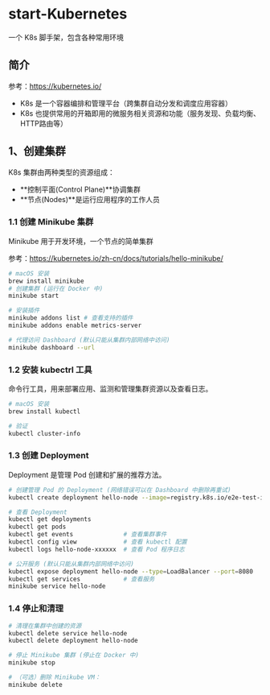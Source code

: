 # start-Kubernetes
 一个 K8s 脚手架，包含各种常用环境

## 简介
参考：https://kubernetes.io/
- K8s 是一个容器编排和管理平台（跨集群自动分发和调度应用容器）
- K8s 也提供常用的开箱即用的微服务相关资源和功能（服务发现、负载均衡、HTTP路由等）


## 1、创建集群
K8s 集群由两种类型的资源组成：
- **控制平面(Control Plane)**协调集群
- **节点(Nodes)**是运行应用程序的工作人员

### 1.1 创建 Minikube 集群
Minikube 用于开发环境，一个节点的简单集群

参考：https://kubernetes.io/zh-cn/docs/tutorials/hello-minikube/

```bash
# macOS 安装
brew install minikube
# 创建集群 (运行在 Docker 中)
minikube start

# 安装插件
minikube addons list # 查看支持的插件
minikube addons enable metrics-server

# 代理访问 Dashboard (默认只能从集群内部网络中访问)
minikube dashboard --url
```

### 1.2 安装 kubectrl 工具
命令行工具，用来部署应用、监测和管理集群资源以及查看日志。

```bash
# macOS 安装
brew install kubectl

# 验证
kubectl cluster-info
```

### 1.3 创建 Deployment
Deployment 是管理 Pod 创建和扩展的推荐方法。

```bash
# 创建管理 Pod 的 Deployment (网络错误可以在 Dashboard 中删除再重试)
kubectl create deployment hello-node --image=registry.k8s.io/e2e-test-images/agnhost:2.39 -- /agnhost netexec --http-port=8080

# 查看 Deployment
kubectl get deployments
kubectl get pods
kubectl get events              # 查看集群事件
kubectl config view             # 查看 kubectl 配置
kubectl logs hello-node-xxxxxx  # 查看 Pod 程序日志

# 公开服务 (默认只能从集群内部网络中访问)
kubectl expose deployment hello-node --type=LoadBalancer --port=8080
kubectl get services            # 查看服务
minikube service hello-node
```

### 1.4 停止和清理
```bash
# 清理在集群中创建的资源
kubectl delete service hello-node
kubectl delete deployment hello-node

# 停止 Minikube 集群 (停止在 Docker 中)
minikube stop

# （可选）删除 Minikube VM：
minikube delete
```
